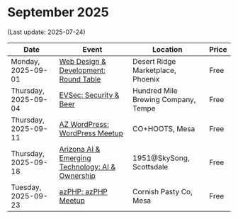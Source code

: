 # September 2025

(Last update: 2025-07-24)

| Date | Event | Location | Price |
| ---- | ----- | -------- | ----- |
| Monday, 2025-09-01 | [Web Design & Development: Round Table](https://www.meetup.com/webdesignersdevelopers/events/wdnrjtyhcmbcb/) | Desert Ridge Marketplace, Phoenix | Free |
| Thursday, 2025-09-04 | [EVSec: Security & Beer](https://www.meetup.com/evsecaz/events/309542386) | Hundred Mile Brewing Company, Tempe | Free |
| Thursday, 2025-09-11 | [AZ WordPress: WordPress Meetup](https://www.meetup.com/arizona-wordpress-group/events/rsfhrtyhcmbpb/) | CO+HOOTS, Mesa | Free |
| Thursday, 2025-09-18 | [Arizona AI & Emerging Technology: AI & Ownership](https://www.meetup.com/azemergingtech/events/308467823/) | 1951@SkySong, Scottsdale | Free |
| Tuesday, 2025-09-23 | [azPHP: azPHP Meetup](https://www.meetup.com/azphpug/events/vqdnltyhcmbfc) | Cornish Pasty Co, Mesa | Free |
